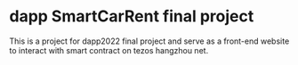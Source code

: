 # dapp SmartCarRent final project
This is a project for dapp2022 final project and serve as a front-end website to interact with smart contract on tezos hangzhou net.
